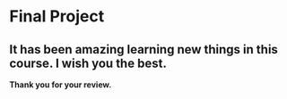 # Final Project
## It has been amazing learning new things in this course. I wish you the best.

**Thank you for your review.** 

